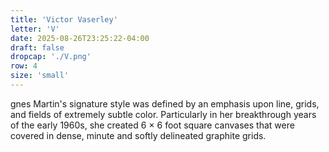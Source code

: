 ```yaml
---
title: 'Victor Vaserley'
letter: 'V'
date: 2025-08-26T23:25:22-04:00
draft: false
dropcap: './V.png'
row: 4
size: 'small'
---
```

gnes Martin's signature style was defined by an emphasis upon line, grids, and fields of extremely subtle color. Particularly in her breakthrough years of the early 1960s, she created 6 × 6 foot square canvases that were covered in dense, minute and softly delineated graphite grids.
